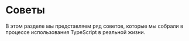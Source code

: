 # Советы
В этом разделе мы представляем ряд советов, которые мы собрали в процессе использования TypeScript в реальной жизни.
